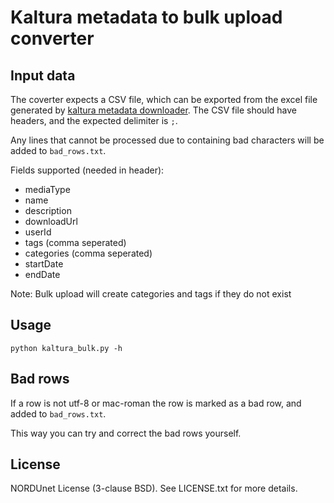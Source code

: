 # Kaltura metadata to bulk upload converter


## Input data

The coverter expects a CSV file, which can be exported from the excel file generated by [kaltura metadata downloader](https://github.com/kaltura/Metadata-Dump).
The CSV file should have headers, and the expected delimiter is `;`.

Any lines that cannot be processed due to containing bad characters will be added to `bad_rows.txt`.

Fields supported (needed in header):

- mediaType
- name
- description
- downloadUrl
- userId
- tags (comma seperated)
- categories (comma seperated)
- startDate
- endDate

Note: Bulk upload will create categories and tags if they do not exist

## Usage

```
python kaltura_bulk.py -h
```


## Bad rows

If a row is not utf-8 or mac-roman the row is marked as a bad row, and added to `bad_rows.txt`. 

This way you can try and correct the bad rows yourself.

## License

NORDUnet License (3-clause BSD). See LICENSE.txt for more details.
